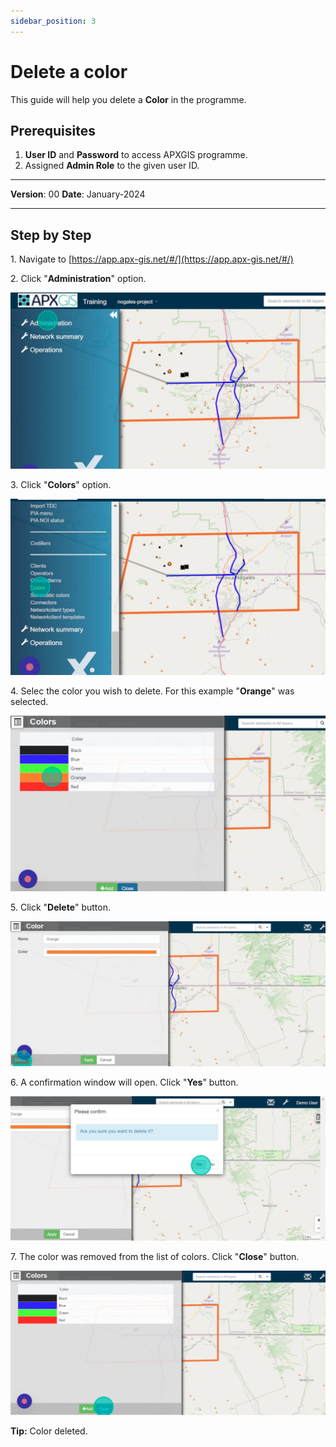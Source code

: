 ```yaml
---
sidebar_position: 3
---
```


# Delete a color

This guide will help you delete a  **Color** in the programme.

## **Prerequisites**
1.	**User ID** and **Password** to access APXGIS programme.
2.	Assigned **Admin Role** to the given user ID.


------------

**Version**: 00
**Date**: January-2024

------------
## **Step by Step**

1\. Navigate to [https://app.apx-gis.net/#/](https://app.apx-gis.net/#/)


2\. Click "**Administration**" option.

![](static/img/downloads/03-delete-color_1.jpeg)


3\. Click "**Colors**" option.

![](static/img/downloads/03-delete-color_2.jpeg)


4\. Selec the color you wish to delete. For this example "**Orange**" was selected.

![](static/img/downloads/03-delete-color_3.jpeg)


5\. Click "**Delete**" button.

![](static/img/downloads/03-delete-color_4.jpeg)


6\. A confirmation window will open. Click "**Yes**" button.

![](static/img/downloads/03-delete-color_5.jpeg)


7\. The color was removed from the list of colors. Click "**Close**" button.

![](static/img/downloads/03-delete-color_6.jpeg)


**Tip:** Color deleted.

